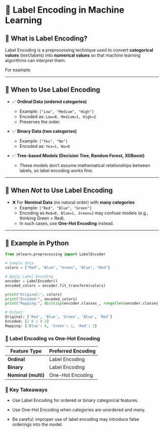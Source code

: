 # 📘 Label Encoding in Machine Learning

## 🔹 What is Label Encoding?
Label Encoding is a preprocessing technique used to convert **categorical values** (text/labels) into **numerical values** so that machine learning algorithms can interpret them.

For example:


---

## 🔹 When to Use Label Encoding
- ✅ **Ordinal Data (ordered categories)**
  - Example: `["Low", "Medium", "High"]`
  - Encoded as: `Low=0, Medium=1, High=2`
  - Preserves the order.

- ✅ **Binary Data (two categories)**
  - Example: `["Yes", "No"]`
  - Encoded as: `Yes=1, No=0`

- ✅ **Tree-based Models (Decision Tree, Random Forest, XGBoost)**
  - These models don’t assume mathematical relationships between labels, so label encoding works fine.

---

## 🔹 When *Not* to Use Label Encoding
- ❌ For **Nominal Data** (no natural order) with **many categories**
  - Example: `["Red", "Blue", "Green"]`
  - Encoding as `Red=0, Blue=1, Green=2` may confuse models (e.g., thinking Green > Red).
  - In such cases, use **One-Hot Encoding** instead.

---

## 🔹 Example in Python
```python
from sklearn.preprocessing import LabelEncoder

# Sample data
colors = ["Red", "Blue", "Green", "Blue", "Red"]

# Apply Label Encoding
encoder = LabelEncoder()
encoded_colors = encoder.fit_transform(colors)

print("Original:", colors)
print("Encoded:", encoded_colors)
print("Mapping:", dict(zip(encoder.classes_, range(len(encoder.classes_)))))

# Output:
Original: ['Red', 'Blue', 'Green', 'Blue', 'Red']
Encoded: [2 0 1 0 2]
Mapping: {'Blue': 0, 'Green': 1, 'Red': 2}
```

### 🔹 Label Encoding vs One-Hot Encoding

| Feature Type        | Preferred Encoding |
| ------------------- | ------------------ |
| **Ordinal**         | Label Encoding     |
| **Binary**          | Label Encoding     |
| **Nominal (multi)** | One-Hot Encoding   |


### 🔹 Key Takeaways

* Use Label Encoding for ordered or binary categorical features.

* Use One-Hot Encoding when categories are unordered and many.

* Be careful: improper use of label encoding may introduce false orderings into the model.
